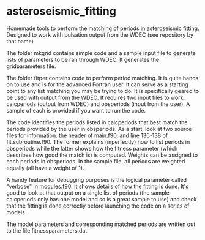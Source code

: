 # asteroseismic_fitting
Homemade tools to perform the matching of periods in asteroseismic fitting. Designed to work with pulsation output from the WDEC (see repository by that name)

The folder mkgrid contains simple code and a sample input file to generate lists of parameters to be ran through WDEC.
It generates the gridparameters file.

The folder fitper contains code to perform period matching. It is quite hands on to use and is for the advanced Fortran user.
It can serve as a starting point to any list matching you may be trying to do. It is specifically geared to be used with 
output from the WDEC. It requires two input files to work: calcperiods (output from WDEC) and obsperiods (input from the user).
A sample of each is provided if you want to run the code.

The code identifies the periods listed in calcperiods that best match the periods provided by the user in obsperiods.
As a start, look at two source files for information: the header of main.f90, and line 136-138 of fit.subroutine.f90.
The former explains (inperfectly) how to list periods in obsperiods while the latter shows how the fitness parameter (which
describes how good the match is) is computed. Weights can be assigned to each periods in obsperiods. In the sample file, all
periods are weighted equally (all have a weight of 1).

A handy feature for debugging purposes is the logical parameter called "verbose" in modules.f90. It shows details of how the fitting is done. It's good to look at that output on a single list of periods (the sample calcperiods only has one model and so is a great sample to use) and check that the fitting is done correctly before launching the code on a series of models.

The model parameters and corresponding matched periods are written out to the file fitnessparameters.dat.
